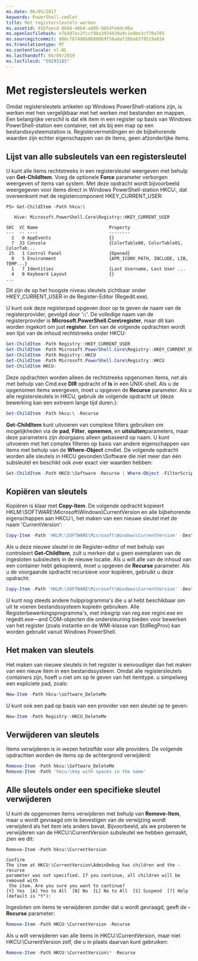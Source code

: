 ```yaml
---
ms.date: 06/05/2017
keywords: PowerShell-cmdlet
title: Met registersleutels werken
ms.assetid: 91bfaecd-8684-48b4-ad86-065dfe6dc90a
ms.openlocfilehash: e7b497ec2fccf9ba3934439a9c1e9be3cf70a705
ms.sourcegitcommit: 806cf87488b80800b9f50a8af286e8379519a034
ms.translationtype: MT
ms.contentlocale: nl-NL
ms.lasthandoff: 04/09/2019
ms.locfileid: "59293185"
---
```

# <a name="working-with-registry-keys"></a>Met registersleutels werken

Omdat registersleutels artikelen op Windows PowerShell-stations zijn, is werken met hen vergelijkbaar met het werken met bestanden en mappen. Een belangrijke verschil is dat elk item in een register op basis van Windows PowerShell-station een container, net als bij een map op een bestandssysteemstation is. Registervermeldingen en de bijbehorende waarden zijn echter eigenschappen van de items, geen afzonderlijke items.

## <a name="listing-all-subkeys-of-a-registry-key"></a>Lijst van alle subsleutels van een registersleutel

U kunt alle items rechtstreeks in een registersleutel weergeven met behulp van **Get-ChildItem**. Voeg de optionele **Force** parameter verborgen weergeven of items van system. Met deze opdracht wordt bijvoorbeeld weergegeven voor items direct in Windows PowerShell-station HKCU:, dat overeenkomt met de registercomponent HKEY_CURRENT_USER:

```
PS> Get-ChildItem -Path hkcu:\

   Hive: Microsoft.PowerShell.Core\Registry::HKEY_CURRENT_USER

SKC  VC Name                           Property
---  -- ----                           --------
  2   0 AppEvents                      {}
  7  33 Console                        {ColorTable00, ColorTable01, ColorTab...
 25   1 Control Panel                  {Opened}
  0   5 Environment                    {APR_ICONV_PATH, INCLUDE, LIB, TEMP...}
  1   7 Identities                     {Last Username, Last User ...
  4   0 Keyboard Layout                {}
...
```

Dit zijn de op het hoogste niveau sleutels zichtbaar onder HKEY_CURRENT_USER in de Register-Editor (Regedit.exe).

U kunt ook deze registerpad opgeven door op te geven de naam van de registerprovider, gevolgd door '**::**'. De volledige naam van de registerprovider is **Microsoft.PowerShell.Core\\register**, maar dit kan worden ingekort om just **register**. Een van de volgende opdrachten wordt een lijst van de inhoud rechtstreeks onder HKCU:

```powershell
Get-ChildItem -Path Registry::HKEY_CURRENT_USER
Get-ChildItem -Path Microsoft.PowerShell.Core\Registry::HKEY_CURRENT_USER
Get-ChildItem -Path Registry::HKCU
Get-ChildItem -Path Microsoft.PowerShell.Core\Registry::HKCU
Get-ChildItem HKCU:
```

Deze opdrachten worden alleen de rechtstreeks opgenomen items, net als met behulp van Cmd.exe **DIR** opdracht of **ls** in een UNIX-shell. Als u de opgenomen items weergeven, moet u opgeven de **Recurse** parameter. Als u alle registersleutels in HKCU, gebruik de volgende opdracht uit (deze bewerking kan een extreem lange tijd duren.):

```powershell
Get-ChildItem -Path hkcu:\ -Recurse
```

**Get-ChildItem** kunt uitvoeren van complexe filters gebruiken om mogelijkheden via de **pad**, **Filter**, **opnemen**, en **uitsluiten**parameters, maar deze parameters zijn doorgaans alleen gebaseerd op naam. U kunt uitvoeren met het complex filteren op basis van andere eigenschappen van items met behulp van de **Where-Object** cmdlet. De volgende opdracht worden alle sleutels in HKCU gevonden:\\Software die niet meer dan één subsleutel en beschikt ook over exact vier waarden hebben:

```powershell
Get-ChildItem -Path HKCU:\Software -Recurse | Where-Object -FilterScript {($_.SubKeyCount -le 1) -and ($_.ValueCount -eq 4) }
```

## <a name="copying-keys"></a>Kopiëren van sleutels

Kopiëren is klaar met **Copy-Item**. De volgende opdracht kopieert HKLM:\\SOFTWARE\\Microsoft\\Windows\\CurrentVersion en alle bijbehorende eigenschappen aan HKCU:\\, het maken van een nieuwe sleutel met de naam 'CurrentVersion':

```powershell
Copy-Item -Path 'HKLM:\SOFTWARE\Microsoft\Windows\CurrentVersion' -Destination hkcu:
```

Als u deze nieuwe sleutel in de Register-editor of met behulp van controleert **Get-ChildItem**, zult u merken dat u geen exemplaren van de ingesloten subsleutels in de nieuwe locatie. Als u wilt alle van de inhoud van een container hebt gekopieerd, moet u opgeven de **Recurse** parameter. Als u de voorgaande opdracht recursieve voor kopiëren, gebruikt u deze opdracht:

```powershell
Copy-Item -Path 'HKLM:\SOFTWARE\Microsoft\Windows\CurrentVersion' -Destination hkcu: -Recurse
```

U kunt nog steeds andere hulpprogramma's die u al hebt beschikbaar om uit te voeren bestandssysteem kopieën gebruiken. Alle Registerbewerkingsprogramma's, met inbegrip van reg.exe regini.exe en regedit.exe—and COM-objecten die ondersteuning bieden voor bewerken van het register (zoals instantie en de WMI-klasse van StdRegProv) kan worden gebruikt vanuit Windows PowerShell.

## <a name="creating-keys"></a>Het maken van sleutels

Het maken van nieuwe sleutels in het register is eenvoudiger dan het maken van een nieuw item in een bestandssysteem. Omdat alle registersleutels containers zijn, hoeft u niet om op te geven van het itemtype. u simpelweg een expliciete pad, zoals:

```powershell
New-Item -Path hkcu:\software_DeleteMe
```

U kunt ook een pad op basis van een provider van een sleutel op te geven:

```powershell
New-Item -Path Registry::HKCU_DeleteMe
```

## <a name="deleting-keys"></a>Verwijderen van sleutels

Items verwijderen is in wezen hetzelfde voor alle providers. De volgende opdrachten worden de items op de achtergrond verwijderd:

```powershell
Remove-Item -Path hkcu:\Software_DeleteMe
Remove-Item -Path 'hkcu:\key with spaces in the name'
```

## <a name="removing-all-keys-under-a-specific-key"></a>Alle sleutels onder een specifieke sleutel verwijderen

U kunt de opgenomen items verwijderen met behulp van **Remove-Item**, maar u wordt gevraagd om te bevestigen van de verwijzing wordt verwijderd als het item iets anders bevat. Bijvoorbeeld, als we proberen te verwijderen van de HKCU:\\CurrentVersion subsleutel we hebben gemaakt, zien we dit:

```
Remove-Item -Path hkcu:\CurrentVersion

Confirm
The item at HKCU:\CurrentVersion\AdminDebug has children and the -recurse
parameter was not specified. If you continue, all children will be removed with
 the item. Are you sure you want to continue?
[Y] Yes  [A] Yes to All  [N] No  [L] No to All  [S] Suspend  [?] Help
(default is "Y"):
```

Ingesloten om items te verwijderen zonder dat u wordt gevraagd, geeft de **-Recurse** parameter:

```powershell
Remove-Item -Path HKCU:\CurrentVersion -Recurse
```

Als u wilt verwijderen van alle items in HKCU:\\CurrentVersion, maar niet HKCU:\\CurrentVersion zelf, die u in plaats daarvan kunt gebruiken:

```powershell
Remove-Item -Path HKCU:\CurrentVersion\* -Recurse
```